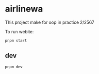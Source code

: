 # airlinewa

This project make for oop in practice 2/2567

To run webite:

```bash
pnpm start
```

## dev

```bash
pnpm dev
```

<!--
```bash
bun run web
```

To run backend service:

```bash
bun run api....
``` -->
